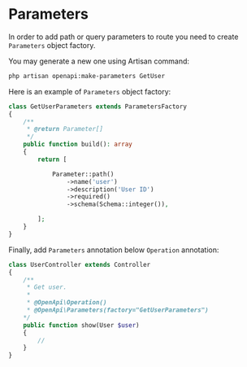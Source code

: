 # Parameters

In order to add path or query parameters to route you need to create `Parameters` object factory. 

You may generate a new one using Artisan command:

```bash
php artisan openapi:make-parameters GetUser
```

Here is an example of `Parameters` object factory:

```php
class GetUserParameters extends ParametersFactory
{
    /**
     * @return Parameter[]
     */
    public function build(): array
    {
        return [

            Parameter::path()
                ->name('user')
                ->description('User ID')
                ->required()
                ->schema(Schema::integer()),

        ];
    }
}
```

Finally, add `Parameters` annotation below `Operation` annotation:

```php
class UserController extends Controller 
{
    /**
     * Get user.
     * 
     * @OpenApi\Operation()
     * @OpenApi\Parameters(factory="GetUserParameters")
    */
    public function show(User $user) 
    {
        //
    }
}
```
